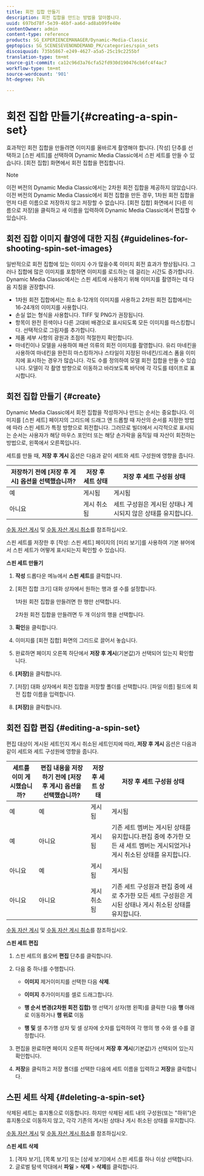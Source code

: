 ```yaml
---
title: 회전 집합 만들기
description: 회전 집합을 만드는 방법을 알아봅니다.
uuid: 697bd78f-5e39-46bf-aa6d-ad8ab99fe40e
contentOwner: admin
content-type: reference
products: SG_EXPERIENCEMANAGER/Dynamic-Media-Classic
geptopics: SG_SCENESEVENONDEMAND_PK/categories/spin_sets
discoiquuid: 735b5867-e249-4627-a5a5-25c19c2255bf
translation-type: tm+mt
source-git-commit: ca12c96d3a76cfa52fd930d190476cb6fc4f4ac7
workflow-type: tm+mt
source-wordcount: '901'
ht-degree: 74%

---
```



# 회전 집합 만들기{#creating-a-spin-set}

효과적인 회전 집합을 만들려면 이미지를 올바르게 촬영해야 합니다. [작성] 단추를 선택하고 [스핀 세트]를 선택하여 Dynamic Media Classic에서 스핀 세트를 만들 수 있습니다. [회전 집합] 화면에서 회전 집합을 편집합니다.

>[!NOTE]
>
>이전 버전의 Dynamic Media Classic에서는 2차원 회전 집합을 제공하지 않았습니다. 이전 버전의 Dynamic Media Classic에서 회전 집합을 만든 경우, 1차원 회전 집합을 먼저 다른 이름으로 저장하지 않고 저장할 수 없습니다. [회전 집합] 화면에서 [다른 이름으로 저장]을 클릭하고 새 이름을 입력하여 Dynamic Media Classic에서 편집할 수 있습니다.

## 회전 집합 이미지 촬영에 대한 지침 {#guidelines-for-shooting-spin-set-images}

일반적으로 회전 집합에 있는 이미지 수가 많을수록 이미지 회전 효과가 향상됩니다. 그러나 집합에 많은 이미지를 포함하면 이미지를 로드하는 데 걸리는 시간도 증가합니다. Dynamic Media Classic에서는 스핀 세트에 사용하기 위해 이미지를 촬영하는 데 다음 지침을 권장합니다.

* 1차원 회전 집합에서는 최소 8-12개의 이미지를 사용하고 2차원 회전 집합에서는 16-24개의 이미지를 사용합니다.
* 손실 없는 형식을 사용합니다. TIFF 및 PNG가 권장됩니다.
* 항목이 완전 흰색이나 다른 고대비 배경으로 표시되도록 모든 이미지를 마스킹합니다. 선택적으로 그림자를 추가합니다.
* 제품 세부 사항의 광원과 초점이 적절한지 확인합니다.
* 마네킨이나 모델을 사용하여 패션 의류의 회전 이미지를 촬영합니다. 유리 마네킨을 사용하여 마네킨을 완전히 마스킹하거나 스타일이 지정된 마네킨/드레스 폼을 이미지에 표시하는 경우가 많습니다. 각도 수를 정의하여 모델 회전 집합을 만들 수 있습니다. 모델이 각 촬영 방향으로 이동하고 바라보도록 바닥에 각 각도를 테이프로 표시합니다.

## 회전 집합 만들기 {#create}

Dynamic Media Classic에서 회전 집합을 작성하거나 만드는 순서는 중요합니다. 이미지를 [스핀 세트] 페이지의 그리드에 드래그 앤 드롭할 때 자산의 순서를 지정한 방법에 따라 스핀 세트가 특정 방향으로 회전합니다. 그러므로 빌더에서 시각적으로 표시되는 순서는 사용자가 해당 마우스 포인터 또는 해당 손가락을 움직일 때 자산이 회전하는 방법으로, 왼쪽에서 오른쪽입니다.

세트를 만들 때, **저장 후 게시** 옵션은 다음과 같이 세트와 세트 구성원에 영향을 줍니다.

| 저장하기 전에 [저장 후 게시] 옵션을 선택했습니까? | 저장 후 세트 상태 | 저장 후 세트 구성원 상태 |
|--- |--- |--- |
| 예 | 게시됨 | 게시됨 |
| 아니요 | 게시 취소됨 | 세트 구성원은 게시된 상태나 게시되지 않은 상태를 유지합니다. |

[수동 자산 게시](publishing-files.md#manually-publishing-assets) 및 [수동 자산 게시 취소](publishing-files.md#manually-unpublishing-assets)를 참조하십시오.

스핀 세트를 저장한 후 [작성: 스핀 세트] 페이지의 [미리 보기]를 사용하여 기본 뷰어에서 스핀 세트가 어떻게 표시되는지 확인할 수 있습니다.

**스핀 세트 만들기**

1. **작성** 드롭다운 메뉴에서 **스핀 세트**&#x200B;를 클릭합니다.
1. [회전 집합 크기] 대화 상자에서 원하는 행과 셀 수를 설정합니다.

   1차원 회전 집합을 만들려면 한 행만 선택합니다.

   2차원 회전 집합을 만들려면 두 개 이상의 행을 선택합니다.

1. **확인**&#x200B;을 클릭합니다.
1. 이미지를 [회전 집합] 화면의 그리드로 끌어서 놓습니다.
1. 완료하면 페이지 오른쪽 하단에서 **저장 후 게시**(기본값)가 선택되어 있는지 확인합니다.
1. **[저장]**&#x200B;을 클릭합니다.
1. [저장] 대화 상자에서 회전 집합을 저장할 폴더를 선택합니다. [파일 이름] 필드에 회전 집합 이름을 입력합니다.
1. **[저장]**&#x200B;을 클릭합니다.

## 회전 집합 편집  {#editing-a-spin-set}

편집 대상이 게시된 세트인지 게시 취소된 세트인지에 따라, **저장 후 게시** 옵션은 다음과 같이 세트와 세트 구성원에 영향을 줍니다.

| 세트를 이미 게시했습니까? | 편집 내용을 저장하기 전에 [저장 후 게시] 옵션을 선택했습니까? | 저장 후 세트 상태 | 저장 후 세트 구성원 상태 |
|--- |--- |--- |--- |
| 예 | 예 | 게시됨 | 게시됨 |
| 예 | 아니요 | 게시됨 | 기존 세트 멤버는 게시된 상태를 유지합니다.편집 중에 추가한 모든 새 세트 멤버는 게시되었거나 게시 취소된 상태를 유지합니다. |
| 아니요 | 예 | 게시됨 | 게시됨 |
| 아니요 | 아니요 | 게시 취소됨 | 기존 세트 구성원과 편집 중에 새로 추가한 모든 세트 구성원은 게시된 상태나 게시 취소된 상태를 유지합니다. |

[수동 자산 게시](publishing-files.md#manually-publishing-assets) 및 [수동 자산 게시 취소](publishing-files.md#manually-unpublishing-assets)를 참조하십시오.

**스핀 세트 편집**

1. 스핀 세트의 롤오버 **편집** 단추를 클릭합니다.
1. 다음 중 하나를 수행합니다.

   * **이미지**
제거이미지를 선택한 다음 
**삭제**.

   * **이미지**
추가이미지를 셀로 드래그합니다.

   * **행 순서 변경(2차원 회전 집합)**
행 선택기 상자(행 왼쪽)를 클릭한 다음 
**행** 아래로 이동하거나  **행 위로** 이동

   * **행 및**
셀 추가행 상자 및 셀 상자에 숫자를 입력하여 각 행의 행 수와 셀 수를 결정합니다.

1. 편집을 완료하면 페이지 오른쪽 하단에서 **저장 후 게시**(기본값)가 선택되어 있는지 확인합니다.
1. **저장**&#x200B;을 클릭하고 저장 폴더를 선택한 다음에 세트 이름을 입력하고 **저장**&#x200B;을 클릭합니다.

## 스핀 세트 삭제  {#deleting-a-spin-set}

삭제된 세트는 휴지통으로 이동합니다. 하지만 삭제된 세트 내의 구성원(또는 &quot;하위&quot;)은 휴지통으로 이동하지 않고, 각각 기존의 게시된 상태나 게시 취소된 상태를 유지합니다.

[수동 자산 게시](publishing-files.md#manually-publishing-assets) 및 [수동 자산 게시 취소](publishing-files.md#manually-unpublishing-assets)를 참조하십시오.

**스핀 세트 삭제**

1. [격자 보기], [목록 보기] 또는 [상세 보기]에서 스핀 세트를 하나 이상 선택합니다.
1. 글로벌 탐색 막대에서 **파일** > **삭제** > **삭제**&#x200B;를 클릭합니다.

